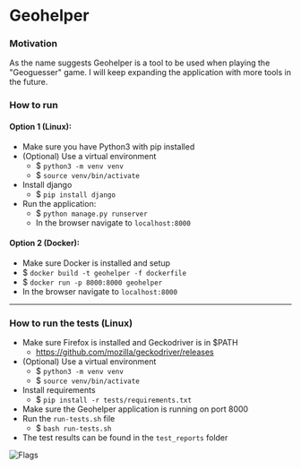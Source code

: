 # Geohelper
### Motivation
As the name suggests Geohelper is a tool to be used when playing the "Geoguesser" game. I will keep expanding the application with more tools in the future.
### How to run
#### Option 1 (Linux):
- Make sure you have Python3 with pip installed
- (Optional) Use a virtual environment
  - $ `python3 -m venv venv`
  - $ `source venv/bin/activate`
- Install django 
  - $ `pip install django`
- Run the application:
  - $ `python manage.py runserver`
  - In the browser navigate to `localhost:8000`

#### Option 2 (Docker):
- Make sure Docker is installed and setup 
- $ `docker build -t geohelper -f dockerfile`
- $ `docker run -p 8000:8000 geohelper`
- In the browser navigate to `localhost:8000`

---
### How to run the tests (Linux)
- Make sure Firefox is installed and Geckodriver is in $PATH
  - https://github.com/mozilla/geckodriver/releases
- (Optional) Use a virtual environment
  - $ `python3 -m venv venv`
  - $ `source venv/bin/activate`
- Install requirements
  - $ `pip install -r tests/requirements.txt`
- Make sure the Geohelper application is running on port 8000
- Run the `run-tests.sh` file
  - $ `bash run-tests.sh`
- The test results can be found in the `test_reports` folder


![Flags](https://i.imgur.com/DXPqkRW.png)